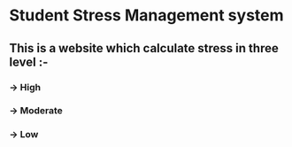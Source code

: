 # Student Stress Management system

## This is a website which calculate stress in three level :-
### -> High
### -> Moderate
### -> Low
